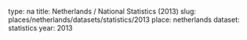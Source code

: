 type: na
title: Netherlands / National Statistics (2013)
slug: places/netherlands/datasets/statistics/2013
place: netherlands
dataset: statistics
year: 2013
